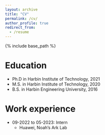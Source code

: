 ```yaml
---
layout: archive
title: "CV"
permalink: /cv/
author_profile: true
redirect_from:
  - /resume
---
```


{% include base_path %}

Education
======
* Ph.D in Harbin Institute of Technology, 2021
* M.S. in Harbin Institute of Technology, 2020
* B.S. in Harbin Engineering University, 2016

Work experience
======
* 09-2022 to 05-2023: Intern
  * Huawei, Noah’s Ark Lab

